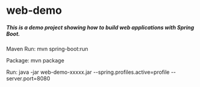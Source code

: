 # web-demo

##### This is a demo project showing how to build web applications with Spring Boot.

Maven Run: mvn spring-boot:run

Package:   mvn package

Run:       java -jar web-demo-xxxxx.jar --spring.profiles.active=profile --server.port=8080

